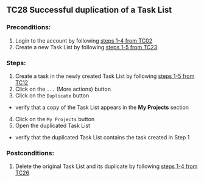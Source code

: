 ## TC28 Successful duplication of a Task List
### Preconditions:
1. Login to the account by following [steps 1-4 from TC02](TC02.md)
2. Create a new Task List by following [steps 1-5 from TC23](TC23.md)
### Steps:
1. Create a task in the newly created Task List by following [steps 1-5 from TC12](TC12.md)
2. Click on the `...` (More actions) button
3. Click on the `Duplicate` button
* verify that a copy of the Task List appears in the **My Projects** section
4. Click on the `My Projects` button
5. Open the duplicated Task List
* verify that the duplicated Task List contains the task created in Step 1
### Postconditions:
1. Delete the original Task List and its duplicate by following [steps 1-4 from TC26](TC26.md)